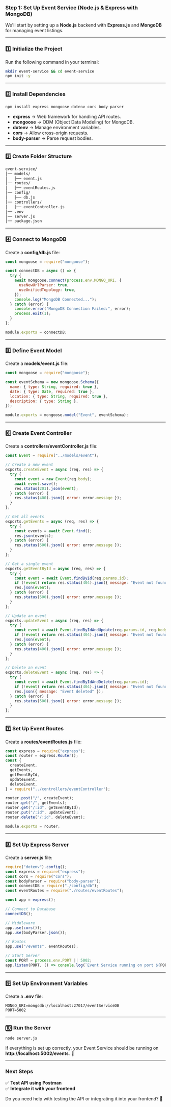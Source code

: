 ### **Step 1: Set Up Event Service (Node.js & Express with MongoDB)**  

We'll start by setting up a **Node.js** backend with **Express.js** and **MongoDB** for managing event listings.

---

### **1️⃣ Initialize the Project**
Run the following command in your terminal:

```sh
mkdir event-service && cd event-service
npm init -y
```

---

### **2️⃣ Install Dependencies**
```sh
npm install express mongoose dotenv cors body-parser
```
- **express** → Web framework for handling API routes.
- **mongoose** → ODM (Object Data Modeling) for MongoDB.
- **dotenv** → Manage environment variables.
- **cors** → Allow cross-origin requests.
- **body-parser** → Parse request bodies.

---

### **3️⃣ Create Folder Structure**
```sh
event-service/
│── models/
│   ├── event.js
│── routes/
│   ├── eventRoutes.js
│── config/
│   ├── db.js
│── controllers/
│   ├── eventController.js
│── .env
│── server.js
│── package.json
```

---

### **4️⃣ Connect to MongoDB**
Create a **config/db.js** file:

```js
const mongoose = require("mongoose");

const connectDB = async () => {
  try {
    await mongoose.connect(process.env.MONGO_URI, {
      useNewUrlParser: true,
      useUnifiedTopology: true,
    });
    console.log("MongoDB Connected...");
  } catch (error) {
    console.error("MongoDB Connection Failed:", error);
    process.exit(1);
  }
};

module.exports = connectDB;
```

---

### **5️⃣ Define Event Model**
Create a **models/event.js** file:

```js
const mongoose = require("mongoose");

const eventSchema = new mongoose.Schema({
  name: { type: String, required: true },
  date: { type: Date, required: true },
  location: { type: String, required: true },
  description: { type: String },
});

module.exports = mongoose.model("Event", eventSchema);
```

---

### **6️⃣ Create Event Controller**
Create a **controllers/eventController.js** file:

```js
const Event = require("../models/event");

// Create a new event
exports.createEvent = async (req, res) => {
  try {
    const event = new Event(req.body);
    await event.save();
    res.status(201).json(event);
  } catch (error) {
    res.status(400).json({ error: error.message });
  }
};

// Get all events
exports.getEvents = async (req, res) => {
  try {
    const events = await Event.find();
    res.json(events);
  } catch (error) {
    res.status(500).json({ error: error.message });
  }
};

// Get a single event
exports.getEventById = async (req, res) => {
  try {
    const event = await Event.findById(req.params.id);
    if (!event) return res.status(404).json({ message: "Event not found" });
    res.json(event);
  } catch (error) {
    res.status(500).json({ error: error.message });
  }
};

// Update an event
exports.updateEvent = async (req, res) => {
  try {
    const event = await Event.findByIdAndUpdate(req.params.id, req.body, { new: true });
    if (!event) return res.status(404).json({ message: "Event not found" });
    res.json(event);
  } catch (error) {
    res.status(400).json({ error: error.message });
  }
};

// Delete an event
exports.deleteEvent = async (req, res) => {
  try {
    const event = await Event.findByIdAndDelete(req.params.id);
    if (!event) return res.status(404).json({ message: "Event not found" });
    res.json({ message: "Event deleted" });
  } catch (error) {
    res.status(500).json({ error: error.message });
  }
};
```

---

### **7️⃣ Set Up Event Routes**
Create a **routes/eventRoutes.js** file:

```js
const express = require("express");
const router = express.Router();
const {
  createEvent,
  getEvents,
  getEventById,
  updateEvent,
  deleteEvent,
} = require("../controllers/eventController");

router.post("/", createEvent);
router.get("/", getEvents);
router.get("/:id", getEventById);
router.put("/:id", updateEvent);
router.delete("/:id", deleteEvent);

module.exports = router;
```

---

### **8️⃣ Set Up Express Server**
Create a **server.js** file:

```js
require("dotenv").config();
const express = require("express");
const cors = require("cors");
const bodyParser = require("body-parser");
const connectDB = require("./config/db");
const eventRoutes = require("./routes/eventRoutes");

const app = express();

// Connect to Database
connectDB();

// Middleware
app.use(cors());
app.use(bodyParser.json());

// Routes
app.use("/events", eventRoutes);

// Start Server
const PORT = process.env.PORT || 5002;
app.listen(PORT, () => console.log(`Event Service running on port ${PORT}`));
```

---

### **9️⃣ Set Up Environment Variables**
Create a **.env** file:

```
MONGO_URI=mongodb://localhost:27017/eventServiceDB
PORT=5002
```

---

### **🔟 Run the Server**
```sh
node server.js
```

If everything is set up correctly, your Event Service should be running on **http://localhost:5002/events**. 🚀  

---

### **Next Steps**
✅ **Test API using Postman**  
✅ **Integrate it with your frontend**  

Do you need help with testing the API or integrating it into your frontend? 🚀